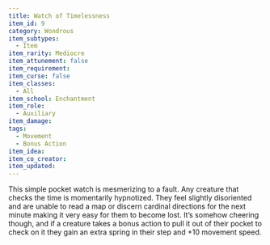 ```yaml
---
title: Watch of Timelessness
item_id: 9
category: Wondrous
item_subtypes:
  - Item
item_rarity: Mediocre
item_attunement: false
item_requirement:
item_curse: false
item_classes:
  - All
item_school: Enchantment
item_role:
  - Auxiliary
item_damage:
tags:
  - Movement
  - Bonus Action
item_idea:
item_co_creator:
item_updated:
---
```


This simple pocket watch is mesmerizing to a fault. Any creature that checks the time is momentarily hypnotized. They feel slightly disoriented and are unable to read a map or discern cardinal directions for the next minute making it very easy for them to become lost. It’s somehow cheering though, and if a creature takes a bonus action to pull it out of their pocket to check on it they gain an extra spring in their step and +10 movement speed.
